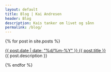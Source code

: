 ```yaml
---
layout: default
title: Blog | Kai Andresen
header: Blog
description: Kais tanker om livet og sånn
permalink: /blog/
---
```


{% for post in site.posts %}
  <p><a href="{{ post.url }}">{{ post.date | date: "%d/%m-%Y" }} {{ post.title }}</a><br>
  {{ post.description }}<br>
  </p>
{% endfor %}

